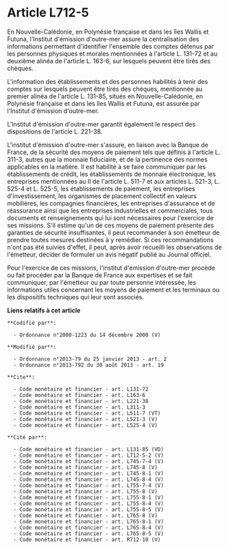 # Article L712-5

En Nouvelle-Calédonie, en Polynésie française et dans les îles Wallis et Futuna, l'Institut d'émission d'outre-mer assure la
centralisation des informations permettant d'identifier l'ensemble des comptes détenus par les personnes physiques et morales
mentionnées à l'article L. 131-72 et au deuxième alinéa de l'article L. 163-6, sur lesquels peuvent être tirés des chèques. 

L'information des établissements et des personnes habilités à tenir des comptes sur lesquels peuvent être tirés des chèques,
mentionnée au premier alinéa de l'article L. 131-85, situés en Nouvelle-Calédonie, en Polynésie française et dans les îles
Wallis et Futuna, est assurée par l'Institut d'émission d'outre-mer. 

L'Institut d'émission d'outre-mer garantit également le respect des dispositions de l'article L. 221-38. 

L'institut d'émission d'outre-mer s'assure, en liaison avec la Banque de France, de la sécurité des moyens de paiement tels
que définis à l'article L. 311-3, autres que la monnaie fiduciaire, et de la pertinence des normes applicables en la matière.
Il est habilité à se faire communiquer par les établissements de crédit, les établissements de monnaie électronique, les
entreprises mentionnées au II de l'article L. 511-7 et aux articles L. 521-3, 
L. 525-4 et L. 525-5, les établissements de paiement, les entreprises d'investissement, les organismes de placement collectif
en valeurs mobilières, les compagnies financières, les entreprises d'assurance et de réassurance ainsi que les entreprises
industrielles et commerciales, tous documents et renseignements qui lui sont nécessaires pour l'exercice de ses missions.
S'il estime qu'un de ces moyens de paiement présente des garanties de sécurité insuffisantes, il peut recommander à son
émetteur de prendre toutes mesures destinées à y remédier. Si ces recommandations n'ont pas été suivies d'effet, il peut,
après avoir recueilli les observations de l'émetteur, décider de formuler un avis négatif publié au Journal officiel. 

Pour l'exercice de ces missions, l'institut d'émission d'outre-mer procède ou fait procéder par la Banque de France aux
expertises et se fait communiquer, par l'émetteur ou par toute personne intéressée, les informations utiles concernant les
moyens de paiement et les terminaux ou les dispositifs techniques qui leur sont associés.

**Liens relatifs à cet article**

	**Codifié par**:

	  - Ordonnance n°2000-1223 du 14 décembre 2000 (V)

	**Modifié par**:

	  - Ordonnance n°2013-79 du 25 janvier 2013 - art. 2
	  - Ordonnance n°2013-792 du 30 août 2013 - art. 19

	**Cite**:

	  - Code monétaire et financier - art. L131-72
	  - Code monétaire et financier - art. L163-6
	  - Code monétaire et financier - art. L221-38
	  - Code monétaire et financier - art. L311-3
	  - Code monétaire et financier - art. L511-7 (VT)
	  - Code monétaire et financier - art. L521-3 (V)
	  - Code monétaire et financier - art. L525-4 (V)

	**Cité par**:

	  - Code monétaire et financier - art. L131-85 (VD)
	  - Code monétaire et financier - art. L712-5-2 (V)
	  - Code monétaire et financier - art. L745-7-4 (V)
	  - Code monétaire et financier - art. L745-8 (V)
	  - Code monétaire et financier - art. L745-8-1 (V)
	  - Code monétaire et financier - art. L745-8-4 (V)
	  - Code monétaire et financier - art. L755-7-4 (V)
	  - Code monétaire et financier - art. L755-8 (V)
	  - Code monétaire et financier - art. L755-8-1 (V)
	  - Code monétaire et financier - art. L755-8-4 (V)
	  - Code monétaire et financier - art. L755-8-5 (V)
	  - Code monétaire et financier - art. L765-8 (V)
	  - Code monétaire et financier - art. L765-8-1 (V)
	  - Code monétaire et financier - art. L765-8-4 (V)
	  - Code monétaire et financier - art. L765-8-5 (V)
	  - Code monétaire et financier - art. R712-10 (V)
